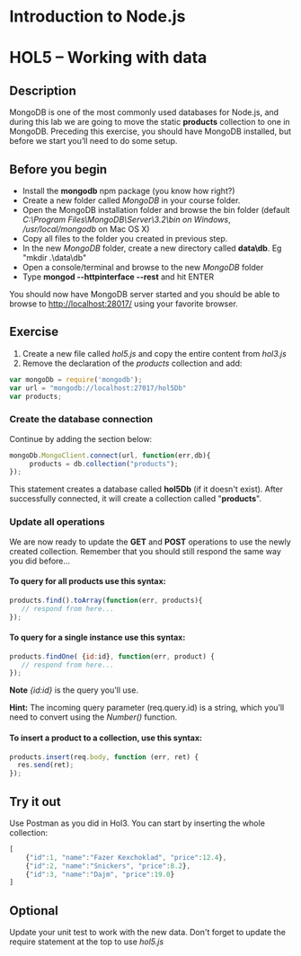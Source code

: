 # Introduction to Node.js
# HOL5 – Working with data
## Description
MongoDB is one of the most commonly used databases for Node.js, and during this lab we are going to move the static **products** collection to one in MongoDB. Preceding this exercise, you should have MongoDB installed, but before we start you’ll need to do some setup.
## Before you begin
* Install the **mongodb** npm package (you know how right?)
* Create a new folder called *MongoDB* in your course folder.
* Open the MongoDB installation folder and browse the bin folder (default *C:\Program Files\MongoDB\Server\3.2\bin on Windows*, */usr/local/mongodb* on Mac OS X)
* Copy all files to the folder you created in previous step.
* In the new *MongoDB* folder, create a new directory called **data\db**. Eg "mkdir .\data\db"
* Open a console/terminal and browse to the new *MongoDB* folder
* Type **mongod --httpinterface --rest** and hit ENTER

You should now have MongoDB server started and you should be able to browse to [http://localhost:28017/](http://localhost:28017/) using your favorite browser.

## Exercise 
1. Create a new file called *hol5.js* and copy the entire content from *hol3.js*
2. Remove the declaration of the *products* collection and add:
```js
var mongoDb = require('mongodb');
var url = "mongodb://localhost:27017/hol5Db"
var products;
```
### Create the database connection
Continue by adding the section below:
```js
mongoDb.MongoClient.connect(url, function(err,db){
     products = db.collection("products");
});
```
This statement creates a database called **hol5Db** (if it doesn't exist). After successfully connected, it will create a collection called "**products**".

### Update all operations
We are now ready to update the **GET** and **POST** operations to use the newly created collection. Remember that you should still respond the same way you did before…

#### To query for **all** products use this syntax:
```js
products.find().toArray(function(err, products){
   // respond from here...
});
```
#### To query for a single instance use this syntax:
```js
products.findOne( {id:id}, function(err, product) {
   // respond from here...
});
```
**Note** *{id:id}* is the query you'll use.

**Hint:** The incoming query parameter (req.query.id) is a string, which you’ll need to convert using the *Number()* function. 

#### To insert a product to a collection, use this syntax:
```js
products.insert(req.body, function (err, ret) {  
  res.send(ret);
});
```

 
## Try it out
Use Postman as you did in Hol3. You can start by inserting the whole collection:
```js
[
    {"id":1, "name":"Fazer Kexchoklad", "price":12.4},
    {"id":2, "name":"Snickers", "price":8.2},
    {"id":3, "name":"Dajm", "price":19.0}
]
```

## Optional
Update your unit test to work with the new data. Don't forget to update the require statement at the top to use *hol5.js*
